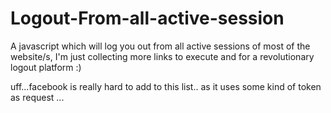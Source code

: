 # Logout-From-all-active-session

A javascript which will log you out from all active sessions of most of the website/s, I'm just collecting more links to execute and for a revolutionary logout platform :) 

uff...facebook is really hard to add to this list.. as it uses some kind of token as request ... 
